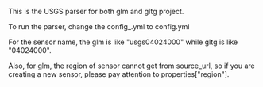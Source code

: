 This is the USGS parser for both glm and gltg project.

To run the parser, change the config_<project>.yml to config.yml

For the sensor name, the glm is like "usgs04024000" while gltg is like "04024000".

Also, for glm, the region of sensor cannot get from source_url, so if you are creating a new sensor, 
please pay attention to properties["region"].
